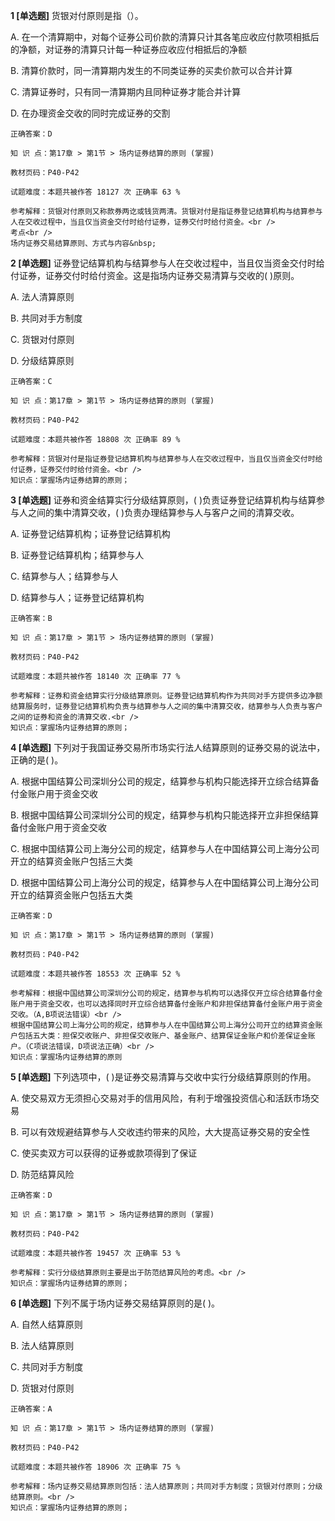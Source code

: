 **1 [单选题]** 货银对付原则是指（）。

A. 在一个清算期中，对每个证券公司价款的清算只计其各笔应收应付款项相抵后的净额，对证券的清算只计每一种证券应收应付相抵后的净额

B. 清算价款时，同一清算期内发生的不同类证券的买卖价款可以合并计算

C. 清算证券时，只有同一清算期内且同种证券才能合并计算

D. 在办理资金交收的同时完成证券的交割

```
正确答案：D

知 识 点：第17章 > 第1节 > 场内证券结算的原则 (掌握)

教材页码：P40-P42

试题难度：本题共被作答 18127 次 正确率 63 %

参考解释：货银对付原则又称款券两讫或钱货两清。货银对付是指证券登记结算机构与结算参与人在交收过程中，当且仅当资金交付时给付证券，证券交付时给付资金。<br />
考点<br />
场内证券交易结算原则、方式与内容&nbsp;
```


**2 [单选题]** 证券登记结算机构与结算参与人在交收过程中，当且仅当资金交付时给付证券，证券交付时给付资金。这是指场内证券交易清算与交收的( )原则。

A. 法人清算原则

B. 共同对手方制度

C. 货银对付原则

D. 分级结算原则 

```
正确答案：C

知 识 点：第17章 > 第1节 > 场内证券结算的原则 (掌握)

教材页码：P40-P42

试题难度：本题共被作答 18808 次 正确率 89 %

参考解释：货银对付是指证券登记结算机构与结算参与人在交收过程中，当且仅当资金交付时给付证券，证券交付时给付资金。<br />
知识点：掌握场内证券结算的原则；
```


**3 [单选题]** 证券和资金结算实行分级结算原则，( )负责证券登记结算机构与结算参与人之间的集中清算交收，( )负责办理结算参与人与客户之间的清算交收。

A. 证券登记结算机构；证券登记结算机构

B. 证券登记结算机构；结算参与人

C. 结算参与人；结算参与人

D. 结算参与人；证券登记结算机构 

```
正确答案：B

知 识 点：第17章 > 第1节 > 场内证券结算的原则 (掌握)

教材页码：P40-P42

试题难度：本题共被作答 18140 次 正确率 77 %

参考解释：证券和资金结算实行分级结算原则。证券登记结算机构作为共同对手方提供多边净额结算服务时，证券登记结算机构负责与结算参与人之间的集中清算交收，结算参与人负责与客户之间的证券和资金的清算交收.<br />
知识点：掌握场内证券结算的原则；
```


**4 [单选题]** 下列对于我国证券交易所市场实行法人结算原则的证券交易的说法中，正确的是( )。

A. 根据中国结算公司深圳分公司的规定，结算参与机构只能选择开立综合结算备付金账户用于资金交收

B. 根据中国结算公司深圳分公司的规定，结算参与机构只能选择开立非担保结算备付金账户用于资金交收

C. 根据中国结算公司上海分公司的规定，结算参与人在中国结算公司上海分公司开立的结算资金账户包括三大类

D. 根据中国结算公司上海分公司的规定，结算参与人在中国结算公司上海分公司开立的结算资金账户包括五大类 

```
正确答案：D

知 识 点：第17章 > 第1节 > 场内证券结算的原则 (掌握)

教材页码：P40-P42

试题难度：本题共被作答 18553 次 正确率 52 %

参考解释：根据中国结算公司深圳分公司的规定，结算参与机构可以选择仅开立综合结算备付金账户用于资金交收，也可以选择同时开立综合结算备付金账户和非担保结算备付金账户用于资金交收。（A,B项说法错误）<br />
根据中国结算公司上海分公司的规定，结算参与人在中国结算公司上海分公司开立的结算资金账户包括五大类：担保交收账户、非担保交收账户、基金账户、结算保证金账户和价差保证金账户。（C项说法错误，D项说法正确）<br />
知识点：掌握场内证券结算的原则
```


**5 [单选题]** 下列选项中，( )是证券交易清算与交收中实行分级结算原则的作用。

A. 使交易双方无须担心交易对手的信用风险，有利于增强投资信心和活跃市场交易

B. 可以有效规避结算参与人交收违约带来的风险，大大提高证券交易的安全性

C. 使买卖双方可以获得的证券或款项得到了保证

D. 防范结算风险 

```
正确答案：D

知 识 点：第17章 > 第1节 > 场内证券结算的原则 (掌握)

教材页码：P40-P42

试题难度：本题共被作答 19457 次 正确率 53 %

参考解释：实行分级结算原则主要是出于防范结算风险的考虑。<br />
知识点：掌握场内证券结算的原则；
```


**6 [单选题]** 下列不属于场内证券交易结算原则的是( )。

A. 自然人结算原则

B. 法人结算原则

C. 共同对手方制度

D. 货银对付原则

```
正确答案：A

知 识 点：第17章 > 第1节 > 场内证券结算的原则 (掌握)

教材页码：P40-P42

试题难度：本题共被作答 18906 次 正确率 75 %

参考解释：场内证券交易结算原则包括：法人结算原则；共同对手方制度；货银对付原则；分级结算原则。<br />
知识点：掌握场内证券结算的原则；
```

